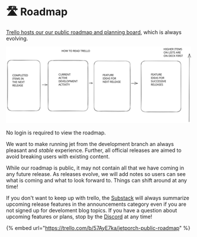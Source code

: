 # 🛣 Roadmap

[Trello hosts our our public roadmap and planning board](https://trello.com/b/57AyE7ka/jetporch-public-roadmap), which is always evolving. &#x20;



<img src="../.gitbook/assets/file.excalidraw (3).svg" alt=" " class="gitbook-drawing">

No login is required to view the roadmap.

We want to make running jet from the development branch an always pleasant and _stable_ experience. Further, all official releases are aimed to avoid breaking users with existing content.

While our roadmap is public, it may not contain all that we have coming in any future release.  As releases evolve, we will add notes so users can see what is coming and what to look forward to. Things can shift around at any time!

If you don't want to keep up with trello, the [Substack](blog-and-announcements.md) will always summarize upcoming release features in the announcements category even if you are not signed up for develoment blog topics. If you have a question about upcoming features or plans, stop by the [Discord](discord-chat.md) at any time!

{% embed url="https://trello.com/b/57AyE7ka/jetporch-public-roadmap" %}

